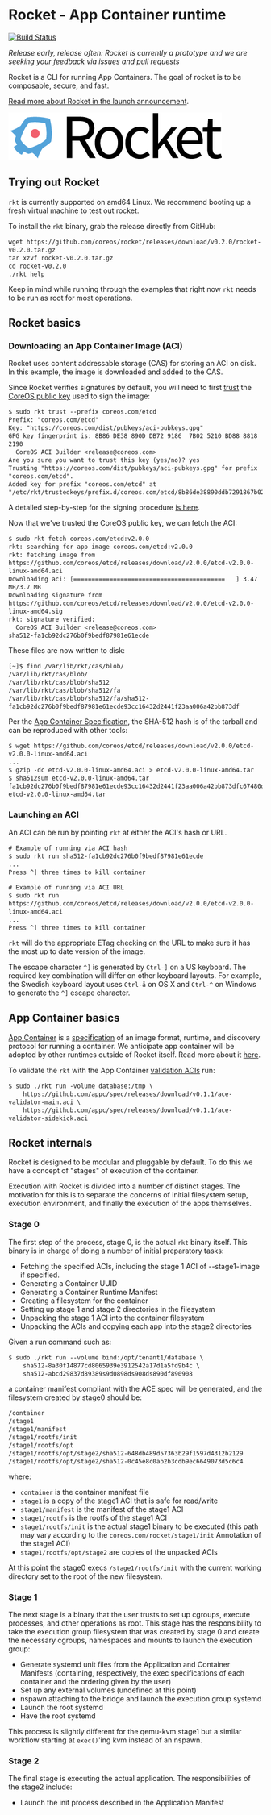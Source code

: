 # Rocket - App Container runtime

[![Build Status](https://travis-ci.org/coreos/rocket.png?branch=master)](https://travis-ci.org/coreos/rocket)

_Release early, release often: Rocket is currently a prototype and we are seeking your feedback via issues and pull requests_

Rocket is a CLI for running App Containers. The goal of rocket is to be composable, secure, and fast.

[Read more about Rocket in the launch announcement](https://coreos.com/blog/rocket).

![Rocket Logo](logos/rocket-horizontal-color.png)

## Trying out Rocket

`rkt` is currently supported on amd64 Linux. We recommend booting up a fresh virtual machine to test out rocket.

To install the `rkt` binary, grab the release directly from GitHub:

```
wget https://github.com/coreos/rocket/releases/download/v0.2.0/rocket-v0.2.0.tar.gz
tar xzvf rocket-v0.2.0.tar.gz
cd rocket-v0.2.0
./rkt help
```

Keep in mind while running through the examples that right now `rkt` needs to be run as root for most operations.

## Rocket basics

### Downloading an App Container Image (ACI)

Rocket uses content addressable storage (CAS) for storing an ACI on disk. In this example, the image is downloaded and added to the CAS.

Since Rocket verifies signatures by default, you will need to first [trust](https://github.com/coreos/rocket/blob/master/Documentation/signing-and-verification-guide.md#establishing-trust) the [CoreOS public key](https://coreos.com/dist/pubkeys/aci-pubkeys.gpg) used to sign the image:

```
$ sudo rkt trust --prefix coreos.com/etcd
Prefix: "coreos.com/etcd"
Key: "https://coreos.com/dist/pubkeys/aci-pubkeys.gpg"
GPG key fingerprint is: 8B86 DE38 890D DB72 9186  7B02 5210 BD88 8818 2190
  CoreOS ACI Builder <release@coreos.com>
Are you sure you want to trust this key (yes/no)? yes
Trusting "https://coreos.com/dist/pubkeys/aci-pubkeys.gpg" for prefix "coreos.com/etcd".
Added key for prefix "coreos.com/etcd" at "/etc/rkt/trustedkeys/prefix.d/coreos.com/etcd/8b86de38890ddb7291867b025210bd8888182190"
```

A detailed step-by-step for the signing procedure [is here](Documentation/getting-started-ubuntu-trusty.md#trust-the-coreos-signing-key).

Now that we've trusted the CoreOS public key, we can fetch the ACI:

```
$ sudo rkt fetch coreos.com/etcd:v2.0.0
rkt: searching for app image coreos.com/etcd:v2.0.0
rkt: fetching image from https://github.com/coreos/etcd/releases/download/v2.0.0/etcd-v2.0.0-linux-amd64.aci
Downloading aci: [==========================================   ] 3.47 MB/3.7 MB
Downloading signature from https://github.com/coreos/etcd/releases/download/v2.0.0/etcd-v2.0.0-linux-amd64.sig
rkt: signature verified: 
  CoreOS ACI Builder <release@coreos.com>
sha512-fa1cb92dc276b0f9bedf87981e61ecde
```

These files are now written to disk:

```
[~]$ find /var/lib/rkt/cas/blob/
/var/lib/rkt/cas/blob/
/var/lib/rkt/cas/blob/sha512
/var/lib/rkt/cas/blob/sha512/fa
/var/lib/rkt/cas/blob/sha512/fa/sha512-fa1cb92dc276b0f9bedf87981e61ecde93cc16432d2441f23aa006a42bb873df
```

Per the [App Container Specification](https://github.com/appc/spec/blob/master/SPEC.md#image-archives), the SHA-512 hash is of the tarball and can be reproduced with other tools:

```
$ wget https://github.com/coreos/etcd/releases/download/v2.0.0/etcd-v2.0.0-linux-amd64.aci
...
$ gzip -dc etcd-v2.0.0-linux-amd64.aci > etcd-v2.0.0-linux-amd64.tar
$ sha512sum etcd-v2.0.0-linux-amd64.tar
fa1cb92dc276b0f9bedf87981e61ecde93cc16432d2441f23aa006a42bb873dfc67480dafb0dfb33b91fd848e138268f71e1f32b55e197cdc2d874ae8da01bbe  etcd-v2.0.0-linux-amd64.tar
```

### Launching an ACI

An ACI can be run by pointing `rkt` at either the ACI's hash or URL.

```
# Example of running via ACI hash
$ sudo rkt run sha512-fa1cb92dc276b0f9bedf87981e61ecde
...
Press ^] three times to kill container
```

```
# Example of running via ACI URL
$ sudo rkt run https://github.com/coreos/etcd/releases/download/v2.0.0/etcd-v2.0.0-linux-amd64.aci
...
Press ^] three times to kill container
```

`rkt` will do the appropriate ETag checking on the URL to make sure it has the most up to date version of the image.

The escape character ```^]``` is generated by ```Ctrl-]``` on a US keyboard. The required key combination will differ on other keyboard layouts. For example, the Swedish keyboard layout uses ```Ctrl-å``` on OS X and ```Ctrl-^``` on Windows to generate the ```^]``` escape character.

## App Container basics

[App Container][appc-repo] is a [specification][appc-spec] of an image format, runtime, and discovery protocol for running a container. We anticipate app container will be adopted by other runtimes outside of Rocket itself. Read more about it [here][appc-repo].

To validate the `rkt` with the App Container [validation ACIs][appc-readme] run:

```
$ sudo ./rkt run -volume database:/tmp \
	https://github.com/appc/spec/releases/download/v0.1.1/ace-validator-main.aci \
	https://github.com/appc/spec/releases/download/v0.1.1/ace-validator-sidekick.aci
```

[appc-repo]: https://github.com/appc/spec/
[appc-spec]: https://github.com/appc/spec/blob/master/SPEC.md
[appc-readme]: https://github.com/appc/spec/blob/master/README.md

## Rocket internals

Rocket is designed to be modular and pluggable by default. To do this we have a concept of "stages" of execution of the container.

Execution with Rocket is divided into a number of distinct stages. The motivation for this is to separate the concerns of initial filesystem setup, execution environment, and finally the execution of the apps themselves.

### Stage 0

The first step of the process, stage 0, is the actual `rkt` binary itself. This binary is in charge of doing a number of initial preparatory tasks:
- Fetching the specified ACIs, including the stage 1 ACI of --stage1-image if specified.
- Generating a Container UUID
- Generating a Container Runtime Manifest
- Creating a filesystem for the container
- Setting up stage 1 and stage 2 directories in the filesystem
- Unpacking the stage 1 ACI into the container filesystem
- Unpacking the ACIs and copying each app into the stage2 directories

Given a run command such as:

```
$ sudo ./rkt run --volume bind:/opt/tenant1/database \
	sha512-8a30f14877cd8065939e3912542a17d1a5fd9b4c \
	sha512-abcd29837d89389s9d0898ds908ds890df890908
```

a container manifest compliant with the ACE spec will be generated, and the filesystem created by stage0 should be:

```
/container
/stage1
/stage1/manifest
/stage1/rootfs/init
/stage1/rootfs/opt
/stage1/rootfs/opt/stage2/sha512-648db489d57363b29f1597d4312b2129
/stage1/rootfs/opt/stage2/sha512-0c45e8c0ab2b3cdb9ec6649073d5c6c4
```

where:
- `container` is the container manifest file
- `stage1` is a copy of the stage1 ACI that is safe for read/write
- `stage1/manifest` is the manifest of the stage1 ACI
- `stage1/rootfs` is the rootfs of the stage1 ACI
- `stage1/rootfs/init` is the actual stage1 binary to be executed (this path may vary according to the `coreos.com/rocket/stage1/init` Annotation of the stage1 ACI)
- `stage1/rootfs/opt/stage2` are copies of the unpacked ACIs

At this point the stage0 execs `/stage1/rootfs/init` with the current working directory set to the root of the new filesystem.

### Stage 1

The next stage is a binary that the user trusts to set up cgroups, execute processes, and other operations as root. This stage has the responsibility to take the execution group filesystem that was created by stage 0 and create the necessary cgroups, namespaces and mounts to launch the execution group:

- Generate systemd unit files from the Application and Container Manifests (containing, respectively, the exec specifications of each container and the ordering given by the user)
- Set up any external volumes (undefined at this point)
- nspawn attaching to the bridge and launch the execution group systemd
- Launch the root systemd
- Have the root systemd

This process is slightly different for the qemu-kvm stage1 but a similar workflow starting at `exec()`'ing kvm instead of an nspawn.

### Stage 2

The final stage is executing the actual application. The responsibilities of the stage2 include:

- Launch the init process described in the Application Manifest
